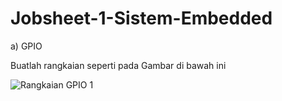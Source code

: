 # Jobsheet-1-Sistem-Embedded

a) GPIO

Buatlah rangkaian seperti pada Gambar di bawah ini


![Rangkaian GPIO 1](https://user-images.githubusercontent.com/119298912/208895086-ba9ca70c-7b6f-43c1-aaf3-8ec41033179b.jpg)



